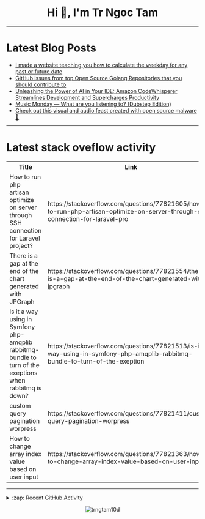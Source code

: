 <h1 align="center">Hi 👋, I'm Tr Ngoc Tam</h1>

---

# Latest Blog Posts 
<!-- BLOG-POST-LIST:START -->
- [I made a website teaching you how to calculate the weekday for any past or future date](https://dev.to/kiledal/i-made-a-website-teaching-you-how-to-calculate-the-weekday-for-any-past-or-future-date-1pnb)
- [GitHub issues from top Open Source Golang Repositories that you should contribute to](https://dev.to/digger/github-issues-from-top-open-source-golang-repositories-that-you-should-contribute-to-4gp8)
- [Unleashing the Power of AI in Your IDE: Amazon CodeWhisperer Streamlines Development and Supercharges Productivity](https://dev.to/sumsuzzaman/unleashing-the-power-of-ai-in-your-ide-amazon-codewhisperer-streamlines-development-and-supercharges-productivity-3c1b)
- [Music Monday — What are you listening to? &lpar;Dubstep Edition&rpar;](https://dev.to/devteam/music-monday-what-are-you-listening-to-dubstep-edition-195m)
- [Check out this visual and audio feast created with open source malware 👾](https://dev.to/jess/check-out-this-visual-and-audio-feast-created-with-open-source-malware-4ldi)
<!-- BLOG-POST-LIST:END -->

---

# Latest stack oveflow activity
<table>
  <tr><th>Title</th><th>Link</th></tr>
  <!-- STACKOVERFLOW:START --><tr><td>How to run php artisan optimize on server through SSH connection for Laravel project?</td><td>https://stackoverflow.com/questions/77821605/how-to-run-php-artisan-optimize-on-server-through-ssh-connection-for-laravel-pro</td></tr><tr><td>There is a gap at the end of the chart generated with JPGraph</td><td>https://stackoverflow.com/questions/77821554/there-is-a-gap-at-the-end-of-the-chart-generated-with-jpgraph</td></tr><tr><td>Is it a way using in Symfony php-amqplib rabbitmq-bundle to turn of the exeptions when rabbitmq is down?</td><td>https://stackoverflow.com/questions/77821513/is-it-a-way-using-in-symfony-php-amqplib-rabbitmq-bundle-to-turn-of-the-exeption</td></tr><tr><td>custom query pagination worpress</td><td>https://stackoverflow.com/questions/77821411/custom-query-pagination-worpress</td></tr><tr><td>How to change array index value based on user input</td><td>https://stackoverflow.com/questions/77821363/how-to-change-array-index-value-based-on-user-input</td></tr><!-- STACKOVERFLOW:END -->
</table>

---

<details>
  <summary>:zap: Recent GitHub Activity</summary>
  
<!--START_SECTION:activity-->
1. 💪 Opened PR [#40](https://github.com/trngtam10d/trngtam10d.github.io/pull/40) in [trngtam10d/trngtam10d.github.io](https://github.com/trngtam10d/trngtam10d.github.io)
2. 💪 Opened PR [#39](https://github.com/trngtam10d/trngtam10d.github.io/pull/39) in [trngtam10d/trngtam10d.github.io](https://github.com/trngtam10d/trngtam10d.github.io)
3. 💪 Opened PR [#38](https://github.com/trngtam10d/trngtam10d.github.io/pull/38) in [trngtam10d/trngtam10d.github.io](https://github.com/trngtam10d/trngtam10d.github.io)
4. 💪 Opened PR [#37](https://github.com/trngtam10d/trngtam10d.github.io/pull/37) in [trngtam10d/trngtam10d.github.io](https://github.com/trngtam10d/trngtam10d.github.io)
5. 🎉 Merged PR [#5](https://github.com/trngtam10d/comic-site/pull/5) in [trngtam10d/comic-site](https://github.com/trngtam10d/comic-site)
<!--END_SECTION:activity-->

</details>

<p align="center"><img align="center" src="https://github-readme-streak-stats.herokuapp.com/?user=trngtam10d&" alt="trngtam10d" /></p>